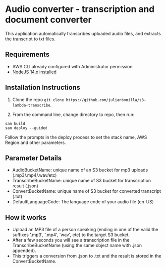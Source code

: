 # Audio converter - transcription and document converter

This application automatically transcribes uploaded audio files, and extracts the transcript to txt files.

## Requirements

* AWS CLI already configured with Administrator permission
* [NodeJS 14.x installed](https://nodejs.org/en/download/)

## Installation Instructions

1. Clone the repo `git clone https://github.com/julianbonilla/s3-lambda-transcribe`.

1. From the command line, change directory to repo, then run:
```
sam build
sam deploy --guided
```
Follow the prompts in the deploy process to set the stack name, AWS Region and other parameters.

## Parameter Details

* AudioBucketName: unique name of an S3 bucket for mp3 uploads (.mp3/.mp4/.wav/etc)
* TranscribeBucketName: unique name of S3 bucket for transcription result (.json)
* ConvertBucketName: unique name of S3 bucket for converted transcript (.txt)
* DefaultLanguageCode: The language code of your audio file (en-US)

## How it works

* Upload an MP3 file of a person speaking (ending in one of the valid the suffixes '.mp3', '.mp4', 'wav', etc) to the target S3 bucket.
* After a few seconds you will see a transcription file in the TranscribeBucketName (using the same object name with .json appended).
* This triggers a conversion from .json to .txt and the result is stored in the ConvertBucketName.
